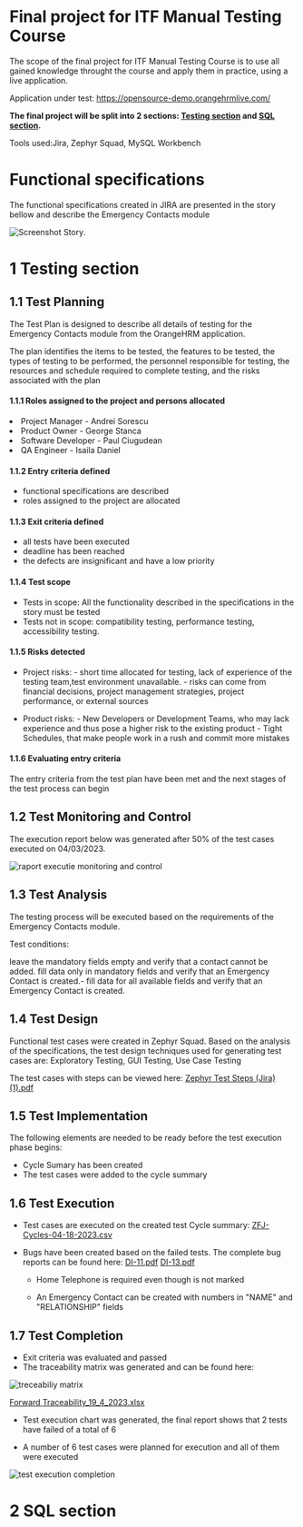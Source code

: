 # Final project for ITF Manual Testing Course

The scope of the final project for ITF Manual Testing Course is to use all gained knowledge throught the course and apply them in practice, using a live application. 

Application under test: https://opensource-demo.orangehrmlive.com/


**The final project will be split into 2 sections: [Testing section](https://github.com/julai215/itf_final_project_example_and_portofolio/blob/main/Final%20Project/README.md#1-testing-section) and [SQL section](https://github.com/julai215/itf_final_project_example_and_portofolio/blob/main/Final%20Project/README.md#2-sql-section).**

Tools used:Jira, Zephyr Squad, MySQL Workbench



# Functional specifications

The functional specifications created in JIRA are presented in the story bellow and describe the Emergency Contacts module

![Screenshot Story](https://user-images.githubusercontent.com/122401619/230939925-8efefbd9-97a8-4834-ac30-eb2dcf97289c.png).


# 1 Testing section

## 1.1 Test Planning

The Test Plan is designed to describe all details of testing for the Emergency Contacts module from the OrangeHRM application. 

The plan identifies the items to be tested, the features to be tested, the types of testing to be performed, the personnel responsible for testing, the resources and schedule required to complete testing, and the risks associated with the plan

#### 1.1.1 Roles assigned to the project and persons allocated

<li> Project Manager - Andrei Sorescu<li>
     Product Owner - George Stanca
<li> Software Developer - Paul Ciugudean<li>
     QA Engineer - Isaila Daniel


#### 1.1.2 Entry criteria defined
- functional specifications are described
- roles assigned to the project are allocated
     

#### 1.1.3 Exit criteria defined
- all tests have been executed
- deadline has been reached
- the defects are insignificant and have a low priority
     

#### 1.1.4 Test scope

* Tests in scope: All the functionality described in the specifications in the story must be tested 
* Tests not in scope: compatibility testing, performance testing, accessibility testing.

#### 1.1.5 Risks detected

* Project risks: - short time allocated for testing, lack of experience of the testing team,test environment unavailable.
                 - risks can come from financial decisions, project management strategies, project performance, or external sources

* Product risks: - New Developers or Development Teams, who may lack experience and thus pose a higher risk to the existing product
                 - Tight Schedules, that make people work in a rush and commit more mistakes        

#### 1.1.6 Evaluating entry criteria
     
  The entry criteria from the test plan have been met and the next stages of the test process can begin



## 1.2 Test Monitoring and Control

The execution report below was generated after 50% of the test cases executed on 04/03/2023.

![raport executie monitoring and control](https://user-images.githubusercontent.com/122401619/231222189-95601239-55fd-415b-87bd-f96826466e7e.png)

     
     

## 1.3 Test Analysis

The testing process will be executed based on the requirements of the Emergency Contacts module.

Test conditions:

 leave the mandatory fields empty and verify that a contact cannot be added.
 fill data only in mandatory fields and verify that an Emergency Contact is created.- fill data for all available fields and verify that an Emergency Contact is created.

## 1.4 Test Design

Functional test cases were created in Zephyr Squad. Based on the analysis of the specifications, the test design techniques used for generating test cases 
are: Exploratory Testing, GUI Testing, Use Case Testing



The test cases with steps can be viewed here: [Zephyr Test Steps (Jira) (1).pdf](https://github.com/danielisaila90/Manual_Testing_Portofolio/files/11233722/Zephyr.Test.Steps.Jira.1.pdf)

## 1.5 Test Implementation

The following elements are needed to be ready before the test execution phase begins:

- Cycle Sumary has been created
- The test cases were added to the cycle summary     

## 1.6 Test Execution

* Test cases are executed on the created test Cycle summary: [ZFJ-Cycles-04-18-2023.csv](https://github.com/danielisaila90/Manual_Testing_Portofolio/files/11264390/ZFJ-Cycles-04-18-2023.csv)
* Bugs have been created based on the failed tests. The complete bug reports can be found here: [DI-11.pdf](https://github.com/danielisaila90/Manual_Testing_Portofolio/files/11264466/DI-11.pdf)
[DI-13.pdf](https://github.com/danielisaila90/Manual_Testing_Portofolio/files/11264543/DI-13.pdf)
  
  - Home Telephone is required even though is not marked
     
  - An Emergency Contact can be created with numbers in "NAME" and "RELATIONSHIP" fields

## 1.7 Test Completion

* Exit criteria was evaluated and passed
* The traceability matrix was generated and can be found here: 

![treceabiliy matrix](https://user-images.githubusercontent.com/122401619/233151384-03c1d3f7-3a38-48c6-97b8-a5296c84ff5b.png)

[Forward Traceability_19_4_2023.xlsx](https://github.com/danielisaila90/Manual_Testing_Portofolio/files/11276010/Forward.Traceability_19_4_2023.xlsx)

* Test execution chart was generated, the final report shows that 2 tests have failed of a total of 6

- A number of 6 test cases were planned for execution and all of them were executed

![test execution completion](https://user-images.githubusercontent.com/122401619/233157895-29802997-537a-4401-92a2-8c7c04e506ab.png)


# 2 SQL section
     

